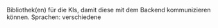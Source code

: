 Bibliothek(en) für die KIs, damit diese mit dem Backend kommunizieren können.
Sprachen: verschiedene
